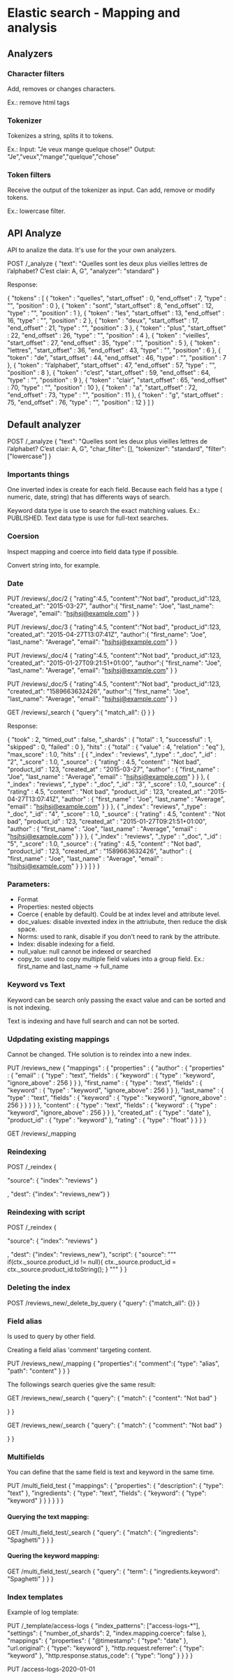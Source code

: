 # Elastic search - Mapping and analysis

## Analyzers

### Character filters

Add, removes or changes characters. 
 
 Ex.: remove html tags

### Tokenizer

Tokenizes a string, splits it to tokens.

Ex.: Input: "Je veux mange quelque chose!"
     Output: "Je","veux","mange","quelque","chose"

### Token filters

Receive the output of the tokenizer as input. Can add, remove or modify tokens.

Ex.: lowercase filter. 

## API Analyze

API to analize the data. It's use for the your own analyzers.

POST /_analyze
{
  "text": "Quelles sont les deux plus vieilles lettres de l’alphabet? C’est clair: A, G",
  "analyzer": "standard"
}

Response:

{
  "tokens" : [
    {
      "token" : "quelles",
      "start_offset" : 0,
      "end_offset" : 7,
      "type" : "<ALPHANUM>",
      "position" : 0
    },
    {
      "token" : "sont",
      "start_offset" : 8,
      "end_offset" : 12,
      "type" : "<ALPHANUM>",
      "position" : 1
    },
    {
      "token" : "les",
      "start_offset" : 13,
      "end_offset" : 16,
      "type" : "<ALPHANUM>",
      "position" : 2
    },
    {
      "token" : "deux",
      "start_offset" : 17,
      "end_offset" : 21,
      "type" : "<ALPHANUM>",
      "position" : 3
    },
    {
      "token" : "plus",
      "start_offset" : 22,
      "end_offset" : 26,
      "type" : "<ALPHANUM>",
      "position" : 4
    },
    {
      "token" : "vieilles",
      "start_offset" : 27,
      "end_offset" : 35,
      "type" : "<ALPHANUM>",
      "position" : 5
    },
    {
      "token" : "lettres",
      "start_offset" : 36,
      "end_offset" : 43,
      "type" : "<ALPHANUM>",
      "position" : 6
    },
    {
      "token" : "de",
      "start_offset" : 44,
      "end_offset" : 46,
      "type" : "<ALPHANUM>",
      "position" : 7
    },
    {
      "token" : "l’alphabet",
      "start_offset" : 47,
      "end_offset" : 57,
      "type" : "<ALPHANUM>",
      "position" : 8
    },
    {
      "token" : "c’est",
      "start_offset" : 59,
      "end_offset" : 64,
      "type" : "<ALPHANUM>",
      "position" : 9
    },
    {
      "token" : "clair",
      "start_offset" : 65,
      "end_offset" : 70,
      "type" : "<ALPHANUM>",
      "position" : 10
    },
    {
      "token" : "a",
      "start_offset" : 72,
      "end_offset" : 73,
      "type" : "<ALPHANUM>",
      "position" : 11
    },
    {
      "token" : "g",
      "start_offset" : 75,
      "end_offset" : 76,
      "type" : "<ALPHANUM>",
      "position" : 12
    }
  ]
}

## Default analyzer

POST /_analyze
{
  "text": "Quelles sont les deux plus vieilles lettres de l’alphabet? C’est clair: A, G",
  "char_filter": [],
  "tokenizer": "standard",
  "filter": ["lowercase"]
}


### Importants things

One inverted index is create for each field. Because each field has a type ( numeric, date, string) that has differents ways of search.

Keyword data type is use to search the exact matching values. Ex.: PUBLISHED.
Text data type is use for full-text searches.

### Coersion

Inspect mapping and coerce into field data type if possible.

Convert string into, for example.

### Date

PUT /reviews/_doc/2
{
  "rating":4.5,
  "content":"Not bad",
  "product_id":123,
  "created_at": "2015-03-27",
  "author":{
    "first_name": "Joe",
    "last_name": "Average",
    "email": "hsjhsj@example.com"
  }
}

PUT /reviews/_doc/3
{
  "rating":4.5,
  "content":"Not bad",
  "product_id":123,
  "created_at": "2015-04-27T13:07:41Z",
  "author":{
    "first_name": "Joe",
    "last_name": "Average",
    "email": "hsjhsj@example.com"
  }
}

PUT /reviews/_doc/4
{
  "rating":4.5,
  "content":"Not bad",
  "product_id":123,
  "created_at": "2015-01-27T09:21:51+01:00",
  "author":{
    "first_name": "Joe",
    "last_name": "Average",
    "email": "hsjhsj@example.com"
  }
}

PUT /reviews/_doc/5
{
  "rating":4.5,
  "content":"Not bad",
  "product_id":123,
  "created_at": "1589663632426",
  "author":{
    "first_name": "Joe",
    "last_name": "Average",
    "email": "hsjhsj@example.com"
  }
}

GET /reviews/_search
{
  "query":{
    "match_all": {}
  }
}


Response:

{
  "took" : 2,
  "timed_out" : false,
  "_shards" : {
    "total" : 1,
    "successful" : 1,
    "skipped" : 0,
    "failed" : 0
  },
  "hits" : {
    "total" : {
      "value" : 4,
      "relation" : "eq"
    },
    "max_score" : 1.0,
    "hits" : [
      {
        "_index" : "reviews",
        "_type" : "_doc",
        "_id" : "2",
        "_score" : 1.0,
        "_source" : {
          "rating" : 4.5,
          "content" : "Not bad",
          "product_id" : 123,
          "created_at" : "2015-03-27",
          "author" : {
            "first_name" : "Joe",
            "last_name" : "Average",
            "email" : "hsjhsj@example.com"
          }
        }
      },
      {
        "_index" : "reviews",
        "_type" : "_doc",
        "_id" : "3",
        "_score" : 1.0,
        "_source" : {
          "rating" : 4.5,
          "content" : "Not bad",
          "product_id" : 123,
          "created_at" : "2015-04-27T13:07:41Z",
          "author" : {
            "first_name" : "Joe",
            "last_name" : "Average",
            "email" : "hsjhsj@example.com"
          }
        }
      },
      {
        "_index" : "reviews",
        "_type" : "_doc",
        "_id" : "4",
        "_score" : 1.0,
        "_source" : {
          "rating" : 4.5,
          "content" : "Not bad",
          "product_id" : 123,
          "created_at" : "2015-01-27T09:21:51+01:00",
          "author" : {
            "first_name" : "Joe",
            "last_name" : "Average",
            "email" : "hsjhsj@example.com"
          }
        }
      },
      {
        "_index" : "reviews",
        "_type" : "_doc",
        "_id" : "5",
        "_score" : 1.0,
        "_source" : {
          "rating" : 4.5,
          "content" : "Not bad",
          "product_id" : 123,
          "created_at" : "1589663632426",
          "author" : {
            "first_name" : "Joe",
            "last_name" : "Average",
            "email" : "hsjhsj@example.com"
          }
        }
      }
    ]
  }
}
 ### Parameters:
 
  * Format
  * Properties: nested objects
  * Coerce ( enable by default). Could be at index level and attribute level.
  * doc_values: disable invexted index in the attriubute, then reduce the disk space.
  * Norms: used to rank, disable if you don't need to rank by the attribute.
  * Index: disable indexing for a field.
  * null_value: null cannot be indexed or searched 
  * copy_to: used to copy multiple field values into a group field. Ex.: first_name and last_name -> full_name
  
 ### Keyword vs Text
 
 Keyword can be search only passing the exact value and can be sorted and is not indexing.
  
 Text is indexing and have full search and can not be sorted.


### Udpdating existing mappings

Cannot be changed. THe solution is to reindex into a new index.

PUT /reviews_new
{
  "mappings" : {
      "properties" : {
        "author" : {
          "properties" : {
            "email" : {
              "type" : "text",
              "fields" : {
                "keyword" : {
                  "type" : "keyword",
                  "ignore_above" : 256
                }
              }
            },
            "first_name" : {
              "type" : "text",
              "fields" : {
                "keyword" : {
                  "type" : "keyword",
                  "ignore_above" : 256
                }
              }
            },
            "last_name" : {
              "type" : "text",
              "fields" : {
                "keyword" : {
                  "type" : "keyword",
                  "ignore_above" : 256
                }
              }
            }
          }
        },
        "content" : {
          "type" : "text",
          "fields" : {
            "keyword" : {
              "type" : "keyword",
              "ignore_above" : 256
            }
          }
        },
        "created_at" : {
          "type" : "date"
        },
        "product_id" : {
          "type" : "keyword"
        },
        "rating" : {
          "type" : "float"
        }
      }
    }
}

GET /reviews/_mapping

### Reindexing


POST /_reindex
{
  
  "source": {
    "index": "reviews"
  }
  
  , "dest": {"index": "reviews_new"}
}


### Reindexing with script

POST /_reindex
{
  
  "source": {
    "index": "reviews"
  }
  
  , "dest": {"index": "reviews_new"},
  "script": {
    "source": """
      if(ctx._source.product_id != null){
        ctx._source.product_id = ctx._source.product_id.toString();
      }
     """
  }
}

### Deleting the index

POST /reviews_new/_delete_by_query
{
  "query": {"match_all": {}}
}


### Field alias

Is used to query by other field.

Creating a field alias 'comment' targeting content.

PUT /reviews_new/_mapping
{
  "properties":{
    "comment":{
      "type": "alias",
      "path": "content"
    }
  }
}

The followings search queries give the same result:

GET /reviews_new/_search
{
  "query": {
    "match": {
      "content": "Not bad"
     }
    
  }
}


GET /reviews_new/_search
{
  "query": {
    "match": {
      "comment": "Not bad"
     }
    
  }
}

### Multifields
 
You can define that the same field is text and keyword in the same time.

PUT /multi_field_test
{
  "mappings": {
    "properties": {
      "description": {
        "type": "text"
      },
      "ingredients": {
        "type": "text",
        "fields": {
          "keyword": {
            "type": "keyword"
          }
        }
      }
    }
  }
}

#### Querying the text mapping:

GET /multi_field_test/_search
{
  "query": {
    "match": {
      "ingredients": "Spaghetti"
    }
  }
}

#### Quering the keyword mapping:

GET /multi_field_test/_search
{
  "query": {
    "term": {
      "ingredients.keyword": "Spaghetti"
    }
  }
}

### Index templates

Example of log template:

PUT /_template/access-logs
{
  "index_patterns": ["access-logs-*"],
  "settings": {
    "number_of_shards": 2,
    "index.mapping.coerce": false
  }, 
  "mappings": {
    "properties": {
      "@timestamp": {
        "type": "date"
      },
      "url.original": {
        "type": "keyword"
      },
      "http.request.referrer": {
        "type": "keyword"
      },
      "http.response.status_code": {
        "type": "long"
      }
    }
  }
}

PUT /access-logs-2020-01-01







 
  